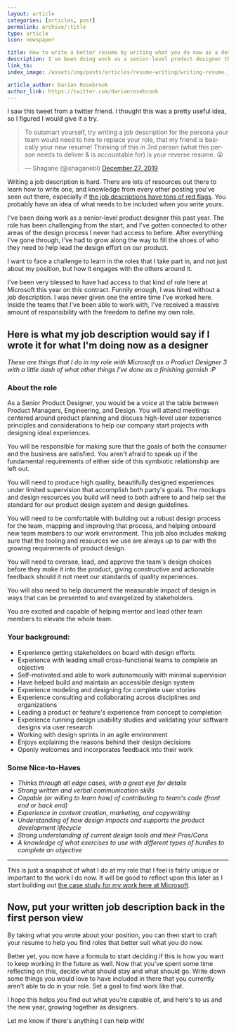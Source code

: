```yaml
---
layout: article
categories: [articles, post]
permalink: archive/:title
type: article
icon: newspaper

title: How to write a better resume by writing what you do now as a designer.
description: I've been doing work as a senior-level product designer this past year. Here's how I would write my resume, if I had to get hired for doing what I do now.
link_to:
index_image: /assets/img/posts/articles/resume-writing/writing-resume.jpeg

article_author: Darian Rosebrook
author_link: https://twitter.com/darianrosebrook
---
```


I saw this tweet from a twitter friend. I thought this was a pretty useful idea, so I figured I would give it a try.

<blockquote class="twitter-tweet"><p lang="en" dir="ltr">To outsmart yourself, try writing a job description for the persona your team would need to hire to replace your role, that my friend is basically your new resume! Thinking of this in 3rd person (what this person needs to deliver &amp; is accountable for) is your reverse resume. 😜</p>&mdash; Shagane (@shaganebl) <a href="https://twitter.com/shaganebl/status/1210626402850148352?ref_src=twsrc%5Etfw">December 27, 2019</a></blockquote>


Writing a job description is hard. There are lots of resources out there to learn how to write one, and knowledge from every other posting you've seen out there, especially if [the job descriptions have tons of red flags](https://skillcrush.com/2019/02/15/job-description-red-flags/). You probably have an idea of what needs to be included when you write yours.

I've been doing work as a senior-level product designer this past year. The role has been challenging from the start, and I've gotten connected to other areas of the design process I never had access to before. After everything I've gone through, I've had to grow along the way to fill the shoes of who they need to help lead the design effort on our product.

I want to face a challenge to learn in the roles that I take part in, and not just about my position, but how it engages with the others around it.

I've been very blessed to have had access to that kind of role here at Microsoft this year on this contract. Funnily enough, I was hired without a job description. I was never given one the entire time I've worked here. Inside the teams that I've been able to work with, I've received a massive amount of responsibility with the freedom to define my own role.

## Here is what my job description would say if I wrote it for what I'm doing now as a designer
_These are things that I do in my role with Microsoft as a Product Designer 3 with a little dash of what other things I've done as a finishing garnish :P_

### About the role
As a Senior Product Designer, you would be a voice at the table between Product Managers, Engineering, and Design. You will attend meetings centered around product planning and discuss high-level user experience principles and considerations to help our company start projects with designing ideal experiences.

You will be responsible for making sure that the goals of both the consumer and the business are satisfied. You aren't afraid to speak up if the fundamental requirements of either side of this symbiotic relationship are left out.

You will need to produce high quality, beautifully designed experiences under limited supervision that accomplish both party's goals. The mockups and design resources you build will need to both adhere to and help set the standard for our product design system and design guidelines.

You will need to be comfortable with building out a robust design process for the team, mapping and improving that process, and helping onboard new team members to our work environment. This job also includes making sure that the tooling and resources we use are always up to par with the growing requirements of product design.

You will need to oversee, lead, and approve the team's design choices before they make it into the product, giving constructive and actionable feedback should it not meet our standards of quality experiences.

You will also need to help document the measurable impact of design in ways that can be presented to and evangelized by stakeholders.

You are excited and capable of helping mentor and lead other team members to elevate the whole team.

### Your background:
- Experience getting stakeholders on board with design efforts
- Experience with leading small cross-functional teams to complete an objective
- Self-motivated and able to work autonomously with minimal supervision
- Have helped build and maintain an accessible design system
- Experience modeling and designing for complete user stories
- Experience consulting and collaborating across disciplines and organizations
- Leading a product or feature's experience from concept to completion
- Experience running design usability studies and validating your software designs via user research
- Working with design sprints in an agile environment
- Enjoys explaining the reasons behind their design decisions
- Openly welcomes and incorporates feedback into their work


### Some Nice-to-Haves
- _Thinks through all edge cases, with a great eye for details_
- _Strong written and verbal communication skills_
- _Capable (or willing to learn how) of contributing to team's code (front end or back end)_
- _Experience in content creation, marketing, and copywriting_
- _Understanding of how design impacts and supports the product development lifecycle_
- _Strong understanding of current design tools and their Pros/Cons_
- _A knowledge of what exercises to use with different types of hurdles to complete an objective_

<hr />

This is just a snapshot of what I do at my role that I feel is fairly unique or important to the work I do now. It will be good to reflect upon this later as I start building out [the case study for my work here at Microsoft](https://darianrosebrook.com/work/microsoft).

## Now, put your written job description back in the first person view

By taking what you wrote about your position, you can then start to craft your resume to help you find roles that better suit what you do now.

Better yet, you now have a formula to start deciding if this is how you want to keep working in the future as well. Now that you've spent some time reflecting on this, decide what should stay and what should go. Write down some things you would love to have included in there that you currently aren't able to do in your role. Set a goal to find work like that.

I hope this helps you find out what you're capable of, and here's to us and the new year, growing together as designers.

Let me know if there's anything I can help with!
